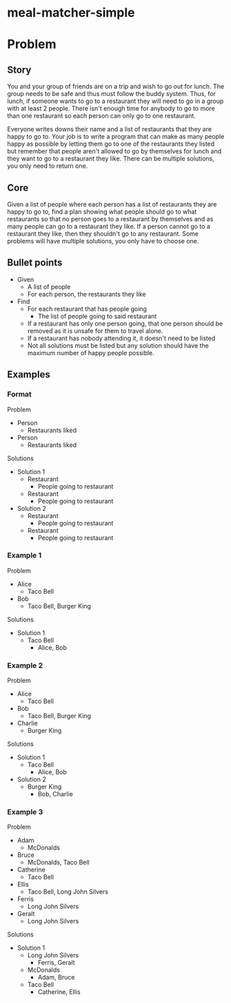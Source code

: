 # meal-matcher-simple

# Problem
## Story
You and your group of friends are on a trip and wish to go out for lunch. The
group needs to be safe and thus must follow the buddy system. Thus, for lunch,
if someone wants to go to a restaurant they will need to go in a group with at
least 2 people. There isn't enough time for anybody to go to more than one
restaurant so each person can only go to one restaurant.

Everyone writes downs their name and a list of restaurants that they are happy
to go to. Your job is to write a program that can make as many people happy as
possible by letting them go to one of the restaurants they listed but remember
that people aren't allowed to go by themselves for lunch and they want to go
to a restaurant they like. There can be multiple solutions, you only need to
return one.

## Core
Given a list of people where each person has a list of restaurants they are happy
to go to, find a plan showing what people should go to what restaurants so that
no person goes to a restaurant by themselves and as many people can go to a
restaurant they like. If a person cannot go to a restaurant they like, then they
shouldn't go to any restaurant. Some problems will have multiple solutions,
you only have to choose one.

## Bullet points
* Given
  * A list of people
  * For each person, the restaurants they like
* Find
  * For each restaurant that has people going
    * The list of people going to said restaurant
  * If a restaurant has only one person going, that one person should be removed
      as it is unsafe for them to travel alone.
  * If a restaurant has nobody attending it, it doesn't need to be listed
  * Not all solutions must be listed but any solution should have the maximum
      number of happy people possible.

## Examples
### Format

Problem
* Person
  * Restaurants liked
* Person
  * Restaurants liked

Solutions
* Solution 1
  * Restaurant
    * People going to restaurant
  * Restaurant
    * People going to restaurant
* Solution 2
  * Restaurant
    * People going to restaurant
  * Restaurant
    * People going to restaurant

### Example 1
Problem
* Alice
  * Taco Bell
* Bob
  * Taco Bell, Burger King

Solutions
* Solution 1
  * Taco Bell
    * Alice, Bob

### Example 2
Problem
* Alice
  * Taco Bell
* Bob
  * Taco Bell, Burger King
* Charlie
  * Burger King

Solutions
* Solution 1
  * Taco Bell
    * Alice, Bob
* Solution 2
  * Burger King
    * Bob, Charlie

### Example 3
Problem
* Adam
  * McDonalds
* Bruce
  * McDonalds, Taco Bell
* Catherine
  * Taco Bell
* Ellis
  * Taco Bell, Long John Silvers
* Ferris
  * Long John Silvers
* Geralt
  * Long John Silvers

Solutions
* Solution 1
  * Long John Silvers
    * Ferris, Geralt
  * McDonalds
    * Adam, Bruce
  * Taco Bell
    * Catherine, Ellis
